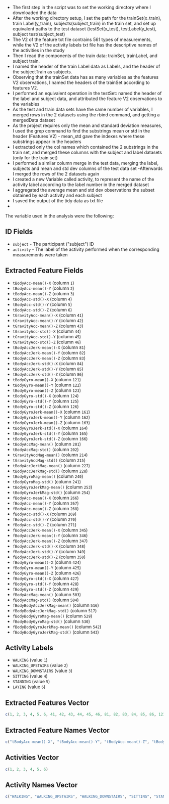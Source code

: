 - The first step in the script was to set the working directory where I downloaded the data
- After the working directory setup, I set the path for the trainSet(x_train), train Label(y_train), subjects(subject_train) in the train set, and set up equivalent paths to the test dataset (testSet(x_test), testLabel(y_test), subject test(subject_test)
- The V2 of the feature txt file contrains 561 types of measurements, while the V2 of the activity labels txt file 
has the descriptive names of the activities in the study
- Then I read the components of the train data: trainSet, trainLabel, and subject train.
- I named the header of the train Label data as Labels, and the header of the subjectTrain as subjects.
- Observing that the trainSet data has as many variables as the features V2 observations, I named the headers of the trainSet according to features V2.
- I performed an equivalent operation in the testSet: named the header of the label and subject data, and attributed the
feature V2 observations to the variables
- As the test and train data sets have the same number of variables, I merged rows in the 2 datasets using the rbind command, and
getting a mergedData dataset
- As the project requires only the mean and standard deviation measures, I used the grep command to find the substrings
mean or std in the header (Features V2) - mean_std gave the indexes where these substrings appear in the headers
- I extracted only the col names which contained the 2 substrings in the train set, and merged these columns with the subject
and label datasets (only for the train set)
- I performed a similar column merge in the test data, merging the label, subjects and mean and std dev columns of the test data set
-Afterwards I merged the rows of the 2 datasets again
- I created a new Variable called activity, to represent the name of the activity label according to the label number in the merged dataset
- I aggregated the average mean and std dev observations the subset obtained by each activity and each subject
- I saved the output of the tidy data as txt file
- 

The variable used in the analysis were the following:

## ID Fields

* `subject` - The participant ("subject") ID
* `activity` - The label of the activity performed when the corresponding measurements were taken

## Extracted Feature Fields

* `tBodyAcc-mean()-X` (column `1`)
* `tBodyAcc-mean()-Y` (column `2`)
* `tBodyAcc-mean()-Z` (column `3`)
* `tBodyAcc-std()-X` (column `4`)
* `tBodyAcc-std()-Y` (column `5`)
* `tBodyAcc-std()-Z` (column `6`)
* `tGravityAcc-mean()-X` (column `41`)
* `tGravityAcc-mean()-Y` (column `42`)
* `tGravityAcc-mean()-Z` (column `43`)
* `tGravityAcc-std()-X` (column `44`)
* `tGravityAcc-std()-Y` (column `45`)
* `tGravityAcc-std()-Z` (column `46`)
* `tBodyAccJerk-mean()-X` (column `81`)
* `tBodyAccJerk-mean()-Y` (column `82`)
* `tBodyAccJerk-mean()-Z` (column `83`)
* `tBodyAccJerk-std()-X` (column `84`)
* `tBodyAccJerk-std()-Y` (column `85`)
* `tBodyAccJerk-std()-Z` (column `86`)
* `tBodyGyro-mean()-X` (column `121`)
* `tBodyGyro-mean()-Y` (column `122`)
* `tBodyGyro-mean()-Z` (column `123`)
* `tBodyGyro-std()-X` (column `124`)
* `tBodyGyro-std()-Y` (column `125`)
* `tBodyGyro-std()-Z` (column `126`)
* `tBodyGyroJerk-mean()-X` (column `161`)
* `tBodyGyroJerk-mean()-Y` (column `162`)
* `tBodyGyroJerk-mean()-Z` (column `163`)
* `tBodyGyroJerk-std()-X` (column `164`)
* `tBodyGyroJerk-std()-Y` (column `165`)
* `tBodyGyroJerk-std()-Z` (column `166`)
* `tBodyAccMag-mean()` (column `201`)
* `tBodyAccMag-std()` (column `202`)
* `tGravityAccMag-mean()` (column `214`)
* `tGravityAccMag-std()` (column `215`)
* `tBodyAccJerkMag-mean()` (column `227`)
* `tBodyAccJerkMag-std()` (column `228`)
* `tBodyGyroMag-mean()` (column `240`)
* `tBodyGyroMag-std()` (column `241`)
* `tBodyGyroJerkMag-mean()` (column `253`)
* `tBodyGyroJerkMag-std()` (column `254`)
* `fBodyAcc-mean()-X` (column `266`)
* `fBodyAcc-mean()-Y` (column `267`)
* `fBodyAcc-mean()-Z` (column `268`)
* `fBodyAcc-std()-X` (column `269`)
* `fBodyAcc-std()-Y` (column `270`)
* `fBodyAcc-std()-Z` (column `271`)
* `fBodyAccJerk-mean()-X` (column `345`)
* `fBodyAccJerk-mean()-Y` (column `346`)
* `fBodyAccJerk-mean()-Z` (column `347`)
* `fBodyAccJerk-std()-X` (column `348`)
* `fBodyAccJerk-std()-Y` (column `349`)
* `fBodyAccJerk-std()-Z` (column `350`)
* `fBodyGyro-mean()-X` (column `424`)
* `fBodyGyro-mean()-Y` (column `425`)
* `fBodyGyro-mean()-Z` (column `426`)
* `fBodyGyro-std()-X` (column `427`)
* `fBodyGyro-std()-Y` (column `428`)
* `fBodyGyro-std()-Z` (column `429`)
* `fBodyAccMag-mean()` (column `503`)
* `fBodyAccMag-std()` (column `504`)
* `fBodyBodyAccJerkMag-mean()` (column `516`)
* `fBodyBodyAccJerkMag-std()` (column `517`)
* `fBodyBodyGyroMag-mean()` (column `529`)
* `fBodyBodyGyroMag-std()` (column `530`)
* `fBodyBodyGyroJerkMag-mean()` (column `542`)
* `fBodyBodyGyroJerkMag-std()` (column `543`)

## Activity Labels

* `WALKING` (value `1`)
* `WALKING_UPSTAIRS` (value `2`)
* `WALKING_DOWNSTAIRS` (value `3`)
* `SITTING` (value `4`)
* `STANDING` (value `5`)
* `LAYING` (value `6`)

## Extracted Features Vector

```R
c(1, 2, 3, 4, 5, 6, 41, 42, 43, 44, 45, 46, 81, 82, 83, 84, 85, 86, 121, 122, 123, 124, 125, 126, 161, 162, 163, 164, 165, 166, 201, 202, 214, 215, 227, 228, 240, 241, 253, 254, 266, 267, 268, 269, 270, 271, 345, 346, 347, 348, 349, 350, 424, 425, 426, 427, 428, 429, 503, 504, 516, 517, 529, 530, 542, 543)
```

## Extracted Feature Names Vector

```R
c("tBodyAcc-mean()-X", "tBodyAcc-mean()-Y", "tBodyAcc-mean()-Z", "tBodyAcc-std()-X", "tBodyAcc-std()-Y", "tBodyAcc-std()-Z", "tGravityAcc-mean()-X", "tGravityAcc-mean()-Y", "tGravityAcc-mean()-Z", "tGravityAcc-std()-X", "tGravityAcc-std()-Y", "tGravityAcc-std()-Z", "tBodyAccJerk-mean()-X", "tBodyAccJerk-mean()-Y", "tBodyAccJerk-mean()-Z", "tBodyAccJerk-std()-X", "tBodyAccJerk-std()-Y", "tBodyAccJerk-std()-Z", "tBodyGyro-mean()-X", "tBodyGyro-mean()-Y", "tBodyGyro-mean()-Z", "tBodyGyro-std()-X", "tBodyGyro-std()-Y", "tBodyGyro-std()-Z", "tBodyGyroJerk-mean()-X", "tBodyGyroJerk-mean()-Y", "tBodyGyroJerk-mean()-Z", "tBodyGyroJerk-std()-X", "tBodyGyroJerk-std()-Y", "tBodyGyroJerk-std()-Z", "tBodyAccMag-mean()", "tBodyAccMag-std()", "tGravityAccMag-mean()", "tGravityAccMag-std()", "tBodyAccJerkMag-mean()", "tBodyAccJerkMag-std()", "tBodyGyroMag-mean()", "tBodyGyroMag-std()", "tBodyGyroJerkMag-mean()", "tBodyGyroJerkMag-std()", "fBodyAcc-mean()-X", "fBodyAcc-mean()-Y", "fBodyAcc-mean()-Z", "fBodyAcc-std()-X", "fBodyAcc-std()-Y", "fBodyAcc-std()-Z", "fBodyAccJerk-mean()-X", "fBodyAccJerk-mean()-Y", "fBodyAccJerk-mean()-Z", "fBodyAccJerk-std()-X", "fBodyAccJerk-std()-Y", "fBodyAccJerk-std()-Z", "fBodyGyro-mean()-X", "fBodyGyro-mean()-Y", "fBodyGyro-mean()-Z", "fBodyGyro-std()-X", "fBodyGyro-std()-Y", "fBodyGyro-std()-Z", "fBodyAccMag-mean()", "fBodyAccMag-std()", "fBodyBodyAccJerkMag-mean()", "fBodyBodyAccJerkMag-std()", "fBodyBodyGyroMag-mean()", "fBodyBodyGyroMag-std()", "fBodyBodyGyroJerkMag-mean()", "fBodyBodyGyroJerkMag-std()")
```

## Activities Vector

```R
c(1, 2, 3, 4, 5, 6)
```

## Activity Names Vector

```R
c("WALKING", "WALKING_UPSTAIRS", "WALKING_DOWNSTAIRS", "SITTING", "STANDING", "LAYING")
```

